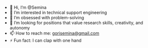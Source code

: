 - 👋 Hi, I’m @Semina
- 👀 I’m interested in technical support engineering
- 🌱 I’m obsessed with problem-solving
- 💞️ I’m looking for positions that value research skills, creativity, and autonomy
- 📫 How to reach me: gorisemina@gmail.com
- ⚡ Fun fact: I can clap with one hand

<!---
SeminaGk/SeminaGk is a ✨ special ✨ repository because its `README.md` (this file) appears on your GitHub profile.
You can click the Preview link to view your changes.
--->
